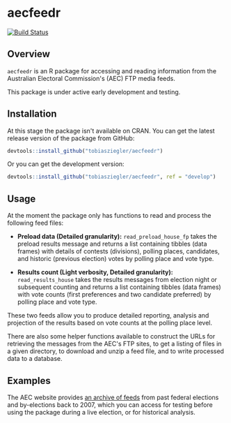 # aecfeedr

[![Build Status](https://travis-ci.org/tobiasziegler/aecfeedr.svg?branch=develop)](https://travis-ci.org/tobiasziegler/aecfeedr)

## Overview

`aecfeedr` is an R package for accessing and reading information from the Australian Electoral Commission's (AEC) FTP media feeds.

This package is under active early development and testing.

## Installation

At this stage the package isn't available on CRAN. You can get the latest release version of the package from GitHub:

``` r
devtools::install_github("tobiasziegler/aecfeedr")
```

Or you can get the development version:

``` r
devtools::install_github("tobiasziegler/aecfeedr", ref = "develop")
```

## Usage

At the moment the package only has functions to read and process the following feed files:

- **Preload data (Detailed granularity):** `read_preload_house_fp` takes the preload results message and returns a list containing tibbles (data frames) with details of contests (divisions), polling places, candidates, and historic (previous election) votes by polling place and vote type.

- **Results count (Light verbosity, Detailed granularity):** `read_results_house` takes the results messages from election night or subsequent counting and returns a list containing tibbles (data frames) with vote counts (first preferences and two candidate preferred) by polling place and vote type.

These two feeds allow you to produce detailed reporting, analysis and projection of the results based on vote counts at the polling place level.

There are also some helper functions available to construct the URLs for retrieving the messages from the AEC's FTP sites, to get a listing of files in a given directory, to download and unzip a feed file, and to write processed data to a database.

## Examples

The AEC website provides [an archive of feeds](https://results.aec.gov.au/) from past federal elections and by-elections back to 2007, which you can access for testing before using the package during a live election, or for historical analysis.

